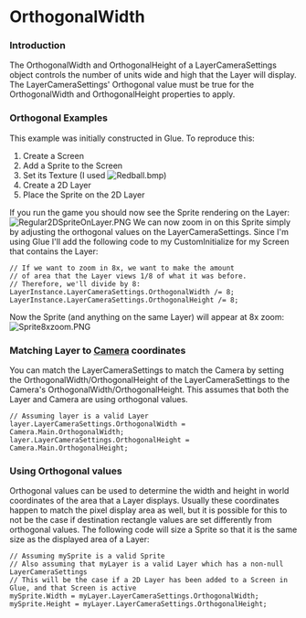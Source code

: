 # OrthogonalWidth

### Introduction

The OrthogonalWidth and OrthogonalHeight of a LayerCameraSettings object controls the number of units wide and high that the Layer will display. The LayerCameraSettings' Orthogonal value must be true for the OrthogonalWidth and OrthogonalHeight properties to apply.

### Orthogonal Examples

This example was initially constructed in Glue. To reproduce this:

1. Create a Screen
2. Add a Sprite to the Screen
3. Set its Texture (I used ![Redball.bmp](../../../../.gitbook/assets/migrated\_media-Redball.png))
4. Create a 2D Layer
5. Place the Sprite on the 2D Layer

If you run the game you should now see the Sprite rendering on the Layer:![Regular2DSpriteOnLayer.PNG](../../../../.gitbook/assets/migrated\_media-Regular2DSpriteOnLayer.PNG) We can now zoom in on this Sprite simply by adjusting the orthogonal values on the LayerCameraSettings. Since I'm using Glue I'll add the following code to my CustomInitialize for my Screen that contains the Layer:

```
// If we want to zoom in 8x, we want to make the amount
// of area that the Layer views 1/8 of what it was before.
// Therefore, we'll divide by 8:
LayerInstance.LayerCameraSettings.OrthogonalWidth /= 8;
LayerInstance.LayerCameraSettings.OrthogonalHeight /= 8;
```

Now the Sprite (and anything on the same Layer) will appear at 8x zoom:![Sprite8xzoom.PNG](../../../../.gitbook/assets/migrated\_media-Sprite8xzoom.PNG)

### Matching Layer to [Camera](../../../../frb/docs/index.php) coordinates

You can match the LayerCameraSettings to match the Camera by setting the OrthogonalWidth/OrthogonalHeight of the LayerCameraSettings to the Camera's OrthogonalWidth/OrthogonalHeight. This assumes that both the Layer and Camera are using orthogonal values.

```
// Assuming layer is a valid Layer
layer.LayerCameraSettings.OrthogonalWidth = Camera.Main.OrthogonalWidth;
layer.LayerCameraSettings.OrthogonalHeight = Camera.Main.OrthogonalHeight;
```

### Using Orthogonal values

Orthogonal values can be used to determine the width and height in world coordinates of the area that a Layer displays. Usually these coordinates happen to match the pixel display area as well, but it is possible for this to not be the case if destination rectangle values are set differently from orthogonal values. The following code will size a Sprite so that it is the same size as the displayed area of a Layer:

```
// Assuming mySprite is a valid Sprite
// Also assuming that myLayer is a valid Layer which has a non-null LayerCameraSettings
// This will be the case if a 2D Layer has been added to a Screen in Glue, and that Screen is active
mySprite.Width = myLayer.LayerCameraSettings.OrthogonalWidth;
mySprite.Height = myLayer.LayerCameraSettings.OrthogonalHeight;
```
